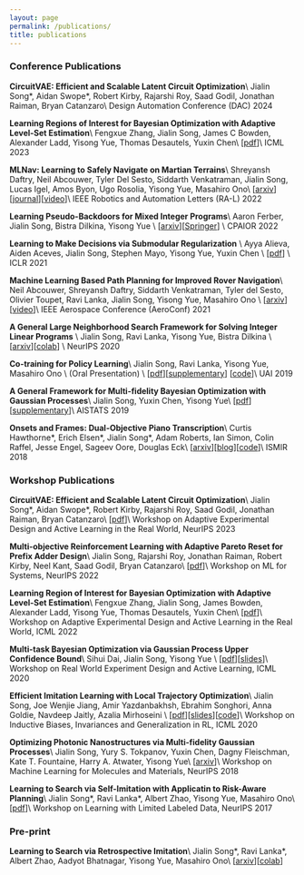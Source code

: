 ```yaml
---
layout: page
permalink: /publications/
title: publications
---
```


### Conference Publications
**CircuitVAE: Efficient and Scalable Latent Circuit Optimization**\\
Jialin Song\*, Aidan Swope\*, Robert Kirby, Rajarshi Roy, Saad Godil, Jonathan Raiman, Bryan Catanzaro\\
Design Automation Conference (DAC) 2024

**Learning Regions of Interest for Bayesian Optimization with Adaptive Level-Set Estimation**\\
Fengxue Zhang, Jialin Song, James C Bowden, Alexander Ladd, Yisong Yue, Thomas Desautels, Yuxin Chen\\
[[pdf](https://openreview.net/pdf?id=6aB43K50T0)]\\
ICML 2023

**MLNav: Learning to Safely Navigate on Martian Terrains**\\
Shreyansh Daftry, Neil Abcouwer, Tyler Del Sesto, Siddarth Venkatraman, Jialin Song, Lucas Igel, Amos Byon, Ugo Rosolia, Yisong Yue, Masahiro Ono\\
[[arxiv](https://arxiv.org/abs/2203.04563)][[journal](https://ieeexplore.ieee.org/document/9729506)][[video](https://www.youtube.com/watch?v=5LhAry9zIB4)]\\
IEEE Robotics and Automation Letters (RA-L) 2022

**Learning Pseudo-Backdoors for Mixed Integer Programs**\\
Aaron Ferber, Jialin Song, Bistra Dilkina, Yisong Yue \\
[[arxiv](https://arxiv.org/abs/2106.05080)][[Springer](https://link.springer.com/chapter/10.1007/978-3-031-08011-1_8)] \\
CPAIOR 2022

**Learning to Make Decisions via Submodular Regularization** \\
Ayya Alieva, Aiden Aceves, Jialin Song, Stephen Mayo, Yisong Yue, Yuxin Chen \\
[[pdf](https://openreview.net/pdf?id=ac288vnG_7U)] \\
ICLR 2021

**Machine Learning Based Path Planning for Improved Rover Navigation**\\
Neil Abcouwer, Shreyansh Daftry, Siddarth Venkatraman, Tyler del Sesto, Olivier Toupet, Ravi Lanka, Jialin Song, Yisong Yue, Masahiro Ono \\
[[arxiv](https://arxiv.org/abs/2011.06022)][[video](https://www.youtube.com/watch?v=iv-RjDHWQks&feature=youtu.be)]\\
IEEE Aerospace Conference (AeroConf) 2021

**A General Large Neighborhood Search Framework for Solving Integer Linear Programs** \\
Jialin Song, Ravi Lanka, Yisong Yue, Bistra Dilkina \\
[[arxiv](https://arxiv.org/abs/2004.00422)][[colab](https://colab.research.google.com/drive/1-vtfDzHFHuLmAz7fwIlZvLjk4MtatxYn?usp=sharing)] \\
NeurIPS 2020

**Co-training for Policy Learning**\\
Jialin Song, Ravi Lanka, Yisong Yue, Masahiro Ono \\
(Oral Presentation) \\
[<a href="/assets/pdf/UAI_2019_Co_training_for_Policy_Learning.pdf">pdf</a>][<a href="/assets/pdf/UAI_2019_Co_training_for_Policy_Learning_Supplementary.pdf">supplementary</a>]
[<a href="https://github.com/ravi-lanka-4/CoPiEr">code</a>]\\
UAI 2019

**A General Framework for Multi-fidelity Bayesian Optimization with Gaussian Processes**\\
Jialin Song, Yuxin Chen, Yisong Yue\\
[[pdf](http://proceedings.mlr.press/v89/song19b/song19b.pdf)] [[supplementary](http://proceedings.mlr.press/v89/song19b/song19b-supp.pdf)]\\
AISTATS 2019

**Onsets and Frames: Dual-Objective Piano Transcription**\\
Curtis Hawthorne\*, Erich Elsen\*, Jialin Song\*, Adam Roberts, Ian Simon, Colin Raffel, Jesse Engel, Sageev Oore, Douglas Eck\\
[[arxiv](https://arxiv.org/abs/1710.11153)][[blog](https://magenta.tensorflow.org/onsets-frames)][[code](https://github.com/tensorflow/magenta/tree/master/magenta/models/onsets_frames_transcription)]\\
ISMIR 2018

### Workshop Publications
**CircuitVAE: Efficient and Scalable Latent Circuit Optimization**\\
Jialin Song\*, Aidan Swope\*, Robert Kirby, Rajarshi Roy, Saad Godil, Jonathan Raiman, Bryan Catanzaro\\
[[pdf](https://openreview.net/forum?id=FpMRFG3z2Q)]\\
Workshop on Adaptive Experimental Design and Active Learning in the Real World, NeurIPS 2023

**Multi-objective Reinforcement Learning with Adaptive Pareto Reset for Prefix Adder Design**\\
Jialin Song, Rajarshi Roy, Jonathan Raiman, Robert Kirby, Neel Kant, Saad Godil, Bryan Catanzaro\\
[[pdf](http://mlforsystems.org/assets/papers/neurips2022/paper20.pdf)]\\
Workshop on ML for Systems, NeurIPS 2022

**Learning Region of Interest for Bayesian Optimization with Adaptive Level-Set Estimation**\\
Fengxue Zhang, Jialin Song, James Bowden, Alexander Ladd, Yisong Yue, Thomas Desautels, Yuxin Chen\\
[[pdf](https://realworldml.github.io/files/cr/paper63.pdf)]\\
Workshop on Adaptive Experimental Design and Active Learning in the Real World, ICML 2022

**Multi-task Bayesian Optimization via Gaussian Process Upper Confidence Bound**\\
Sihui Dai, Jialin Song, Yisong Yue \\
[[pdf](https://realworldml.github.io/files/cr/35_Camera_Ready_RealML.pdf)][[slides](https://realworldml.github.io/files/slides/35_mt_gp_ucb_ppt.pdf)]\\
Workshop on Real World Experiment Design and Active Learning, ICML 2020

**Efficient Imitation Learning with Local Trajectory Optimization**\\
Jialin Song, Joe Wenjie Jiang, Amir Yazdanbakhsh, Ebrahim Songhori, Anna Goldie, Navdeep Jaitly, Azalia Mirhoseini \\
[[pdf](https://biases-invariances-generalization.github.io/pdf/big_28.pdf)][<a href="/assets/pdf/Efficient Imitation Learning with Local Trajectory Optimization.pdf">slides</a>][[code](https://github.com/google-research/google-research/tree/master/polish)]\\
Workshop on Inductive Biases, Invariances and Generalization in RL, ICML 2020

**Optimizing Photonic Nanostructures via Multi-fidelity Gaussian Processes**\\
Jialin Song, Yury S. Tokpanov, Yuxin Chen, Dagny Fleischman, Kate T. Fountaine, Harry A. Atwater, Yisong Yue\\
[[arxiv](https://arxiv.org/abs/1811.07707)]\\
Workshop on Machine Learning for Molecules and Materials, NeurIPS 2018

**Learning to Search via Self-Imitation with Applicatin to Risk-Aware Planning**\\
Jialin Song\*, Ravi Lanka\*, Albert Zhao, Yisong Yue, Masahiro Ono\\
[[pdf](https://lld-workshop.github.io/2017/papers/LLD_2017_paper_18.pdf)]\\
Workshop on Learning with Limited Labeled Data, NeurIPS 2017

### Pre-print
**Learning to Search via Retrospective Imitation**\\
Jialin Song\*, Ravi Lanka\*, Albert Zhao, Aadyot Bhatnagar, Yisong Yue, Masahiro Ono\\
[[arxiv](https://arxiv.org/abs/1804.00846)][[colab](https://colab.research.google.com/drive/1AaxzBHroaARlpYH158RohJ4yloYLE_2i?usp=sharing)]